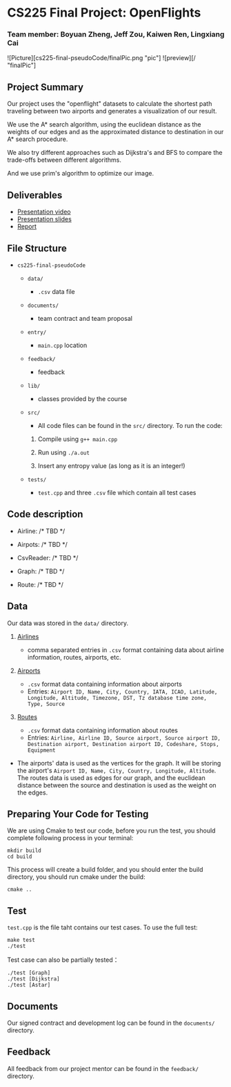 # CS225 Final Project: OpenFlights

### Team member: Boyuan Zheng, Jeff Zou, Kaiwen Ren, Lingxiang Cai

![Picture][cs225-final-pseudoCode/finalPic.png "pic"]
![preview][/ "finalPic"]

## Project Summary

Our project uses the "openflight" datasets to calculate the shortest path traveling between two airports and generates a visualization of our result. 

We use the A* search algorithm, using the euclidean distance as the weights of our edges and as the approximated distance to destination in our A* search procedure. 

We also try different approaches such as Dijkstra's and BFS to compare the trade-offs between different algorithms. 

And we use prim's algorithm to optimize our image.

## Deliverables
- [Presentation video](https://www.youtube.com/watch?v=dQw4w9WgXcQ)
- [Presentation slides](https://docs.google.com/presentation/d/1DUc7WUnn43Rt1Ul_V4eLH_oWoyoy5Mtpffktlazd7Zg/edit#slide=id.g1b506828009_1_7)
- [Report](https://docs.google.com/document/d/1UQiLYt6gcJrWr5xuSKkuioCOHEaB_xroA0EShy5fWwg/edit?usp=sharing)

## File Structure
- `cs225-final-pseudoCode`
    - `data/`
        - `.csv` data file
    - `documents/`
        - team contract and team proposal
    - `entry/`
        - `main.cpp` location
    - `feedback/`
        - feedback
    - `lib/`
        - classes provided by the course
    - `src/`
        - All code files can be found in the `src/` directory. To run the code:

        1. Compile using `g++ main.cpp`

        2. Run using `./a.out`

        3. Insert any entropy value (as long as it is an integer!)
    - `tests/`
        - `test.cpp` and three `.csv` file which contain all test cases

## Code description

- Airline: /* TBD */

- Airpots: /* TBD */

- CsvReader: /* TBD */

- Graph: /* TBD */

- Route: /* TBD */

## Data

Our data was stored in the `data/` directory.

1. [Airlines](https://openflights.org/data.html)
    - comma separated entries in `.csv` format containing data about airline information, routes, airports, etc.

2. [Airports](https://raw.githubusercontent.com/jpatokal/openflights/master/data/airports.dat)
    - `.csv` format data containing information about airports
    - Entries: `Airport ID, Name, City, Country, IATA, ICAO, Latitude, Longitude, Altitude, Timezone, DST, Tz database time zone, Type, Source`

3. [Routes](https://raw.githubusercontent.com/jpatokal/openflights/master/data/routes.dat)
    - `.csv` format data containing information about routes
    - Entries: `Airline, Airline ID, Source airport, Source airport ID, Destination airport, Destination airport ID, Codeshare, Stops, Equipment`

- The airports' data is used as the vertices for the graph. It will be storing the airport's `Airport ID, Name, City, Country, Longitude, Altitude`. The routes data is used as edges for our graph, and the euclidean distance between the source and destination is used as the weight on the edges.

## Preparing Your Code for Testing
We are using Cmake to test our code, before you run the test, you should complete following process in your terminal:
```
mkdir build
cd build
```
This process will create a build folder, and you should enter the build directory, you should run cmake under the build:
```
cmake ..
```

## Test
`test.cpp` is the file taht contains our test cases. To use the full test:
```
make test
./test
```
Test case can also be partially tested：
```
./test [Graph]
./test [Dijkstra]
./test [Astar]
```

## Documents

Our signed contract and development log can be found in the `documents/` directory.

## Feedback

All feedback from our project mentor can be found in the `feedback/` directory.
